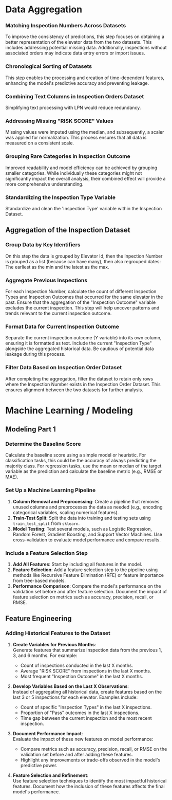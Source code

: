 # Data Aggregation

### Matching Inspection Numbers Across Datasets
To improve the consistency of predictions, this step focuses on obtaining a better representation of the elevator data from the two datasets. This includes addressing potential missing data. Additionally, inspections without associated orders may indicate data entry errors or import issues.

### Chronological Sorting of Datasets
This step enables the processing and creation of time-dependent features, enhancing the model's predictive accuracy and preventing leakage.

### Combining Text Columns in Inspection Orders Dataset
Simplifying text processing with LPN would reduce redundancy.

### Addressing Missing "RISK SCORE" Values
Missing values were imputed using the median, and subsequently, a scaler was applied for normalization. This process ensures that all data is measured on a consistent scale.

### Grouping Rare Categories in Inspection Outcome
Improved readability and model efficiency can be achieved by grouping smaller categories. While individually these categories might not significantly impact the overall analysis, their combined effect will provide a more comprehensive understanding.

### Standardizing the Inspection Type Variable
Standardize and clean the 'Inspection Type' variable within the Inspection Dataset.


## Aggregation of the Inspection Dataset
### Group Data by Key Identifiers
On this step the data is grouped by Elevator Id, then the Inpection Number is grouped as a list (because can have many), then also regrouped dates: The earliest as the min and the latest as the max. 

### Aggregate Previous Inspections
For each Inspection Number, calculate the count of different Inspection Types and Inspection Outcomes that occurred for the same elevator in the past. Ensure that the aggregation of the "Inspection Outcome" variable excludes the current inspection. This step will help uncover patterns and trends relevant to the current inspection outcome.

### Format Data for Current Inspection Outcome
Separate the current inspection outcome (Y variable) into its own column, ensuring it is formatted as text. Include the current "Inspection Type" alongside the aggregated historical data. Be cautious of potential data leakage during this process.

### Filter Data Based on Inspection Order Dataset
After completing the aggregation, filter the dataset to retain only rows where the Inspection Number exists in the Inspection Order Dataset. This ensures alignment between the two datasets for further analysis.


# Machine Learning / Modeling
##  Modeling Part 1

### Determine the Baseline Score
Calculate the baseline score using a simple model or heuristic. For classification tasks, this could be the accuracy of always predicting the majority class. For regression tasks, use the mean or median of the target variable as the prediction and calculate the baseline metric (e.g., RMSE or MAE).

### Set Up a Machine Learning Pipeline
1. **Column Removal and Preprocessing**: Create a pipeline that removes unused columns and preprocesses the data as needed (e.g., encoding categorical variables, scaling numerical features).
2. **Train-Test Split**: Split the data into training and testing sets using `train_test_split` from `sklearn`.
3. **Model Testing**: Test several models, such as Logistic Regression, Random Forest, Gradient Boosting, and Support Vector Machines. Use cross-validation to evaluate model performance and compare results.

### Include a Feature Selection Step
1. **Add All Features**: Start by including all features in the model.
2. **Feature Selection**: Add a feature selection step to the pipeline using methods like Recursive Feature Elimination (RFE) or feature importance from tree-based models.
3. **Performance Comparison**: Compare the model's performance on the validation set before and after feature selection. Document the impact of feature selection on metrics such as accuracy, precision, recall, or RMSE.


## Feature Engineering

### Adding Historical Features to the Dataset
1. **Create Variables for Previous Months**:  
    Generate features that summarize inspection data from the previous 1, 3, and 6 months. For example:
    - Count of inspections conducted in the last X months.
    - Average "RISK SCORE" from inspections in the last X months.
    - Most frequent "Inspection Outcome" in the last X months.

2. **Develop Variables Based on the Last X Observations**:  
    Instead of aggregating all historical data, create features based on the last 3 or 5 inspections for each elevator. Examples include:
    - Count of specific "Inspection Types" in the last X inspections.
    - Proportion of "Pass" outcomes in the last X inspections.
    - Time gap between the current inspection and the most recent inspection.

3. **Document Performance Impact**:  
    Evaluate the impact of these new features on model performance:
    - Compare metrics such as accuracy, precision, recall, or RMSE on the validation set before and after adding these features.
    - Highlight any improvements or trade-offs observed in the model's predictive power.

4. **Feature Selection and Refinement**:  
    Use feature selection techniques to identify the most impactful historical features. Document how the inclusion of these features affects the final model's performance.
